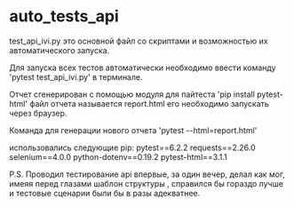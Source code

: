 # auto_tests_api

test_api_ivi.py это основной файл со скриптами и возможностью их автоматического запуска.

Для запуска всех тестов автоматически необходимо ввести команду 'pytest test_api_ivi.py' в терминале.

Отчет сгенерирован с помощью модуля для пайтеста 'pip install pytest-html' файл отчета называется report.html 
его необходимо запускать через браузер.

Команда для генерации нового отчета 'pytest --html=report.html'

использовались следующие pip:
pytest==6.2.2
requests==2.26.0
selenium==4.0.0
python-dotenv==0.19.2
pytest-html==3.1.1

P.S. Проводил тестирование api впервые, за один вечер, делал как мог, имеяя перед глазами шаблон структуры , 
справился бы гораздо лучше и тестовые сценарии были бы в разы адекватнее.
